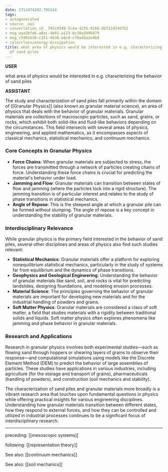 ```yaml
---
date: 1712474192.795334
tags:
- autogenerated
- source__oai
- conversation_id__745c0348-5c4a-4255-9166-8bf22d24d761
- msg_aaa2bfe6-a8ac-4b01-a123-6c38a3996879
- msg_c5901b30-c351-4b36-a8c0-cf0ad3a2e9b8
- colorclass/energy-dissipation
title: what area of physics would be interested in e.g. characterizing the behavior
  of sand piles
---
```


**USER**

what area of physics would be interested in e.g. characterizing the behavior of sand piles


**ASSISTANT**

The study and characterization of sand piles fall primarily within the domain of [[Granular Physics]] (also known as granular material science), an area of physics that deals with the behavior of granular materials. Granular materials are collections of macroscopic particles, such as sand, grains, or rocks, which exhibit both solid-like and fluid-like behaviors depending on the circumstances. This field intersects with several areas of physics, engineering, and applied mathematics, as it encompasses aspects of classical mechanics, statistical mechanics, and continuum mechanics.

### Core Concepts in Granular Physics

- **Force Chains**: When granular materials are subjected to stress, the forces are transmitted through a network of particles creating chains of force. Understanding these force chains is crucial for predicting the material's behavior under load.
- **Jamming and Flow**: Granular materials can transition between states of flow and jamming (where the particles lock into a rigid structure). The jamming transition is of particular interest and relates to the study of phase transitions in statistical mechanics.
- **Angle of Repose**: This is the steepest angle at which a granular pile can be formed without slumping. The angle of repose is a key concept in understanding the stability of granular materials.

### Interdisciplinary Relevance

While granular physics is the primary field interested in the behavior of sand piles, several other disciplines and areas of physics also find such studies relevant:

- **Statistical Mechanics**: Granular materials offer a platform for exploring nonequilibrium statistical mechanics, particularly in the study of systems far from equilibrium and the dynamics of phase transitions.
- **Geophysics and Geological Engineering**: Understanding the behavior of granular materials like sand, soil, and rocks is vital for predicting landslides, designing foundations, and modeling erosion processes.
- **Material Science**: The principles governing the behavior of granular materials are important for developing new materials and for the industrial handling of powders and grains.
- **Soft Matter Physics**: Granular materials are considered a class of soft matter, a field that studies materials with a rigidity between traditional solids and liquids. Soft matter physics often explores phenomena like jamming and phase behavior in granular materials.

### Research and Applications

Research in granular physics involves both experimental studies—such as flowing sand through hoppers or shearing layers of grains to observe their response—and computational simulations using models like the Discrete Element Method (DEM) to predict the behavior of large assemblies of particles. These studies have applications in various industries, including agriculture (for the storage and transport of grains), pharmaceuticals (handling of powders), and construction (soil mechanics and stability).

The characterization of sand piles and granular materials more broadly is a vibrant research area that touches upon fundamental questions in physics while offering practical insights for various engineering disciplines. Understanding how granular materials transition between different states, how they respond to external forces, and how they can be controlled and utilized in industrial processes continues to be a significant focus of interdisciplinary research.


---

preceding: [[mesoscopic systems]]  


following: [[representation theory]]

See also: [[continuum mechanics]]


See also: [[soil mechanics]]